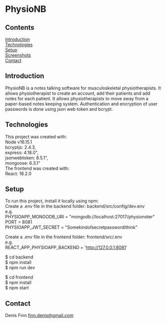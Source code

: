 # PhysioNB
## Contents
[Introduction](#introduction)  
[Technologies](#technologies)  
[Setup](#setup)  
[Screenshots](#screenshots)  
[Contact](#contact)  

## Introduction
PhysioNB is a notes talking software for musculoskeletal physiotherapists. It allows physiotherapist to create an account, add their patients and add notes for each patient. It allows physiotherapists to move away from a paper-based notes keeping system.
Authentication and encryption of user passwords is done using json web token and bcrypt.

## Technologies
This project was created with:  
  Node v16.15.1  
  bcryptjs: 2.4.3,  
  express: 4.18.0",  
  jsonwebtoken: 8.5.1",  
  mongoose: 6.3.1"  
The frontend was created with:  
  React: 18.2.0  
  
## Setup
To run this project, install it locally using npm:  
Create a .env file in the backend folder: backend/src/config/dev.env  
e.g.  
PHYSIOAPP_MONGODB_URI = "mongodb://localhost:27017/physionoter"  
PORT = 8081  
PHYSIOAPP_JWT_SECRET = "Somekindofsecretpasswordithink"    
  
Create a .env file in the frontend folder: frontend/src/.env  
e.g.  
REACT_APP_PHYSIOAPP_BACKEND = 'http://127.0.0.1:8081'  
  
$ cd backend  
$ npm install  
$ npm run dev  
  
$ cd frontend  
$ npm install  
$ npm start  
  
## Contact  
  Denis Finn finn.denis@gmail.com  
  
